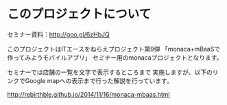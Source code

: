 # このプロジェクトについて

セミナー資料：http://goo.gl/6zHbJQ

このプロジェクトはITエースをねらえプロジェクト第9弾
「monaca+mBaaSで作ってみようモバイルアプリ」
セミナー用のmonacaプロジェクトとなります。

セミナーでは店舗の一覧を文字で表示するところまで
実施しますが、以下のリンクでGoogle mapへの表示まで行った解説を行っています。

http://rebirthble.github.io/2014/11/16/monaca-mbaas.html
